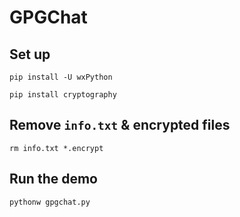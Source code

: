 # GPGChat

## Set up

`pip install -U wxPython`

`pip install cryptography`

## Remove `info.txt` & encrypted files

`rm info.txt *.encrypt`

## Run the demo

`pythonw gpgchat.py`